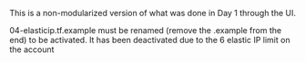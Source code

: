 This is a non-modularized version of what was done in Day 1 through the UI.

04-elasticip.tf.example must be renamed (remove the .example from the end) to be activated.
It has been deactivated due to the 6 elastic IP limit on the account
